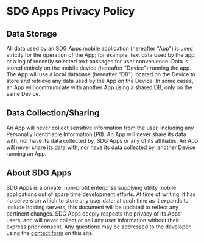 # SDG Apps Privacy Policy

## Data Storage

All data used by an SDG Apps mobile application (hereafter "App") is used strictly for the operation of the App; for example, text data used by the app, or a log of recently selected text passages for user convenience.  Data is stored entirely on the mobile device (hereafter "Device") running the app.  The App will use a local database (hereafter "DB") located on the Device to store and retrieve any data used by the App on the Device.  In some cases, an App will communicate with another App using a shared DB, only on the same Device.

## Data Collection/Sharing

An App will never collect sensitive information from the user, including any Personally Identifiable Information (PII).  An App will never share its data with, nor have its data collected by, SDG Apps or any of its affiliates.  An App will never share its data with, nor have its data collected by, another Device running an App.

## About SDG Apps

SDG Apps is a private, non-profit enterprise supplying utility mobile applications out of spare time development efforts.  At time of writing, it has no servers on which to store any user data; at such time as it expands to include hosting servers, this document will be updated to reflect any pertinent changes.  SDG Apps deeply respects the privacy of its Apps' users, and will never collect or sell any user information without their express prior consent.  Any questions may be addressed to the developer using the [contact form](https://ramblingamblings.wordpress.com/contact/) on this site.
